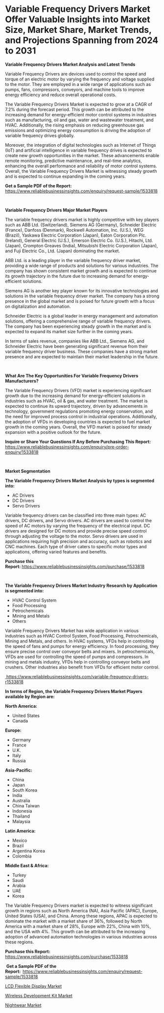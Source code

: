 <p><h1>Variable Frequency Drivers Market Offer Valuable Insights into Market Size, Market Share, Market Trends, and Projections Spanning from 2024 to 2031</h1></p><p><strong>Variable Frequency Drivers Market Analysis and Latest Trends</strong></p>
<p><p>Variable Frequency Drivers are devices used to control the speed and torque of an electric motor by varying the frequency and voltage supplied to the motor. They are employed in a wide range of applications such as pumps, fans, compressors, conveyors, and machine tools to improve energy efficiency and reduce overall operational costs.</p><p>The Variable Frequency Drivers Market is expected to grow at a CAGR of 7.2% during the forecast period. This growth can be attributed to the increasing demand for energy-efficient motor control systems in industries such as manufacturing, oil and gas, water and wastewater treatment, and HVAC. Additionally, the rising emphasis on reducing greenhouse gas emissions and optimizing energy consumption is driving the adoption of variable frequency drives globally.</p><p>Moreover, the integration of digital technologies such as Internet of Things (IoT) and artificial intelligence in variable frequency drives is expected to create new growth opportunities in the market. These advancements enable remote monitoring, predictive maintenance, and real-time analytics, enhancing the overall performance and reliability of motor control systems. Overall, the Variable Frequency Drivers Market is witnessing steady growth and is expected to continue expanding in the coming years.</p></p>
<p><strong>Get a Sample PDF of the Report:&nbsp;</strong> <a href="https://www.reliablebusinessinsights.com/enquiry/request-sample/1533818">https://www.reliablebusinessinsights.com/enquiry/request-sample/1533818</a></p>
<p>&nbsp;</p>
<p><strong>Variable Frequency Drivers Major Market Players</strong></p>
<p><p>The variable frequency drivers market is highly competitive with key players such as ABB Ltd. (Switzerland), Siemens AG (Germany), Schneider Electric (France), Danfoss (Denmark), Rockwell Automation, Inc. (U.S.), WEG (Brazil), Yaskawa Electric Corporation (Japan), Eaton Corporation Plc. (Ireland), General Electric (U.S.), Emerson Electric Co. (U.S.), Hitachi, Ltd. (Japan), Crompton Greaves (India), Mitsubishi Electric Corporation (Japan), and Fuji Electric Co., Ltd. (Japan) dominating the market.</p><p>ABB Ltd. is a leading player in the variable frequency driver market, providing a wide range of products and solutions for various industries. The company has shown consistent market growth and is expected to continue its growth trajectory in the future due to increasing demand for energy-efficient solutions.</p><p>Siemens AG is another key player known for its innovative technologies and solutions in the variable frequency driver market. The company has a strong presence in the global market and is poised for future growth with a focus on digitalization and automation.</p><p>Schneider Electric is a global leader in energy management and automation solutions, offering a comprehensive range of variable frequency drivers. The company has been experiencing steady growth in the market and is expected to expand its market size further in the coming years.</p><p>In terms of sales revenue, companies like ABB Ltd., Siemens AG, and Schneider Electric have been generating significant revenue from their variable frequency driver business. These companies have a strong market presence and are expected to maintain their market leadership in the future.</p></p>
<p>&nbsp;</p>
<p><strong>What Are The Key Opportunities For Variable Frequency Drivers Manufacturers?</strong></p>
<p><p>The Variable Frequency Drivers (VFD) market is experiencing significant growth due to the increasing demand for energy-efficient solutions in industries such as HVAC, oil & gas, and water treatment. The market is expected to continue its upward trajectory, driven by advancements in technology, government regulations promoting energy conservation, and the need for improved process control in industrial operations. Additionally, the adoption of VFDs in developing countries is expected to fuel market growth in the coming years. Overall, the VFD market is poised for steady expansion with a positive outlook for the future.</p></p>
<p><strong>Inquire or Share Your Questions If Any Before Purchasing This Report:</strong> <a href="https://www.reliablebusinessinsights.com/enquiry/pre-order-enquiry/1533818">https://www.reliablebusinessinsights.com/enquiry/pre-order-enquiry/1533818</a></p>
<p>&nbsp;</p>
<p><strong>Market Segmentation</strong></p>
<p><strong>The Variable Frequency Drivers Market Analysis by types is segmented into:</strong></p>
<p><ul><li>AC Drivers</li><li>DC Drivers</li><li>Servo Drivers</li></ul></p>
<p><p>Variable frequency drivers can be classified into three main types: AC drivers, DC drivers, and Servo drivers. AC drivers are used to control the speed of AC motors by varying the frequency of the electrical input. DC drivers are designed for DC motors and provide precise speed control through adjusting the voltage to the motor. Servo drivers are used in applications requiring high precision and accuracy, such as robotics and CNC machines. Each type of driver caters to specific motor types and applications, offering varied features and benefits.</p></p>
<p><strong>Purchase this Report:&nbsp;</strong><a href="https://www.reliablebusinessinsights.com/purchase/1533818">https://www.reliablebusinessinsights.com/purchase/1533818</a></p>
<p>&nbsp;</p>
<p><strong>The Variable Frequency Drivers Market Industry Research by Application is segmented into:</strong></p>
<p><ul><li>HVAC Control System</li><li>Food Processing</li><li>Petrochemicals</li><li>Mining and Metals</li><li>Others</li></ul></p>
<p><p>Variable Frequency Drivers Market has wide application in various industries such as HVAC Control System, Food Processing, Petrochemicals, Mining and Metals, and others. In HVAC systems, VFDs help in controlling the speed of fans and pumps for energy efficiency. In food processing, they ensure precise control over conveyor belts and mixers. In petrochemicals, VFDs are used for controlling the speed of pumps and compressors. In mining and metals industry, VFDs help in controlling conveyor belts and crushers. Other industries also benefit from VFDs for efficient motor control.</p></p>
<p><a href="https://www.reliablebusinessinsights.com/variable-frequency-drivers-r1533818">&nbsp;https://www.reliablebusinessinsights.com/variable-frequency-drivers-r1533818</a></p>
<p><strong>In terms of Region, the Variable Frequency Drivers Market Players available by Region are:</strong></p>
<p>
    <p> <strong> North America: </strong>
        <ul>
            <li>United States</li>
            <li>Canada</li>
        </ul>
        </p> 
    <p> <strong> Europe: </strong>
        <ul>
            <li>Germany</li>
            <li>France</li>
            <li>U.K.</li>
            <li>Italy</li>
            <li>Russia</li>
        </ul>
        </p> 
    <p> <strong> Asia-Pacific: </strong>
        <ul>
            <li>China</li>
            <li>Japan</li>
            <li>South Korea</li>
            <li>India</li>
            <li>Australia</li>
            <li>China Taiwan</li>
            <li>Indonesia</li>
            <li>Thailand</li>
            <li>Malaysia</li>
        </ul>
        </p> 
    <p> <strong> Latin America: </strong>
        <ul>
            <li>Mexico</li>
            <li>Brazil</li>
            <li>Argentina Korea</li>
            <li>Colombia</li>
        </ul>
        </p> 
    <p> <strong> Middle East & Africa: </strong>
        <ul>
            <li>Turkey</li>
            <li>Saudi</li>
            <li>Arabia</li>
            <li>UAE</li>
            <li>Korea</li>
        </ul>
    </p>
    </p>
<p><p>The Variable Frequency Drivers market is expected to witness significant growth in regions such as North America (NA), Asia Pacific (APAC), Europe, United States (USA), and China. Among these regions, APAC is expected to dominate the market with a market share of 36%, followed by North America with a market share of 28%, Europe with 22%, China with 10%, and the USA with 4%. This growth can be attributed to the increasing adoption of advanced automation technologies in various industries across these regions.</p></p>
<p><strong>Purchase this Report: </strong><a href="https://www.reliablebusinessinsights.com/purchase/1533818">https://www.reliablebusinessinsights.com/purchase/1533818</a></p>
<p>&nbsp;<strong>Get a Sample PDF of the Report:&nbsp;&nbsp;</strong><a href="https://www.reliablebusinessinsights.com/enquiry/request-sample/1533818">https://www.reliablebusinessinsights.com/enquiry/request-sample/1533818</a></p>
<p><strong></strong></p>
<p><p><a href="https://github.com/trackie2000/Market-Research-Report-List-1/blob/main/lcd-flexible-display-market.md">LCD Flexible Display Market</a></p><p><a href="https://github.com/tiannaStark1/Market-Research-Report-List-1/blob/main/wireless-development-kit-market.md">Wireless Development Kit Market</a></p><p><a href="https://view.publitas.com/reportprime-1/global-nightwear-market-size-is-expected-to-reach-at-a-cagr-of-13-2-and-this-report-covers-market-growth-trend-opportunity-and-forecast-2024-2031/">Nightwear Market</a></p></p>